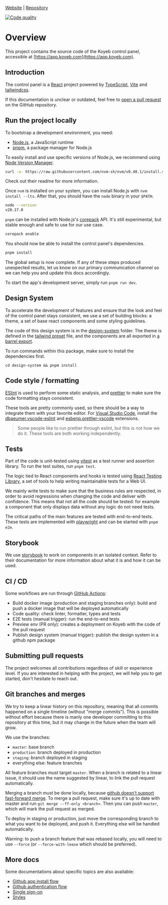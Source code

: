 [Website](https://www.koyeb.com) | [Repository](https://github.com/koyeb/control-panel)

[![Code quality](https://github.com/koyeb/control-panel/actions/workflows/code_quality.yml/badge.svg)](https://github.com/koyeb/control-panel/actions/workflows/code_quality.yml)

# Overview

This project contains the source code of the Koyeb control panel, accessible at [https://app.koyeb.com](https://app.koyeb.com).

## Introduction

The control panel is a [React](https://reactjs.org) project powered by [TypeScript](https://typescriptlang.org), [Vite](https://vitejs.dev) and [tailwindcss](https://tailwindcss.com).

If this documentation is unclear or outdated, feel free to [open a pull request](https://github.com/koyeb/control-panel/pulls) on the GitHub repository.

## Run the project locally

To bootstrap a development environment, you need:

- [Node.js](https://nodejs.org), a JavaScript runtime
- [pnpm](https://pnpm.io), a package manager for Node.js

To easily install and use specific versions of Node.js, we recommend using [Node Version Manager](https://github.com/nvm-sh/nvm).

```sh
curl -o- https://raw.githubusercontent.com/nvm-sh/nvm/v0.40.1/install.sh | bash
```

Check out their readme for more information.

Once `nvm` is installed on your system, you can install Node.js with `nvm install --lts`. After that, you should have the `node` binary in your `$PATH`.

```sh
node --version
v20.17.0
```

`pnpm` can be installed with Node.js's [corepack](https://nodejs.org/docs/latest-v20.x/api/corepack.html) API. It's still experimental, but stable enough and safe to use for our use case.

```sh
corepack enable
```

You should now be able to install the control panel's dependencies.

```sh
pnpm install
```

The global setup is now complete. If any of these steps produced unexpected results, let us know on our primary communication channel so we can help you and update this docs accordingly.

To start the app's development server, simply run `pnpm run dev`.

## Design System

To accelerate the development of features and ensure that the look and feel of the control panel stays consistent, we use a set of building blocks: a theme, a set of base react components and some styling guidelines.

The code of this design system is in the [design-system](./design-system) folder. The theme is defined in the [tailwind preset](./design-system/tailwind-preset.ts) file, and the components are all exported in [a barrel export](./design-system/src/index.ts).

To run commands within this package, make sure to install the dependencies first.

```
cd design-system && pnpm install
```

## Code style / formatting

[ESlint](https://eslint.org) is used to perform some static analysis, and [prettier](https://prettier.io) to make sure the code formatting stays consistent.

These tools are pretty commonly used, so there should be a way to integrate them with your favorite editor. For [Visual Studio Code](https://code.visualstudio.com), install the [dbaeumer.vscode-eslint](https://marketplace.visualstudio.com/items?itemName=dbaeumer.vscode-eslint) and [esbenp.prettier-vscode](https://marketplace.visualstudio.com/items?itemName=esbenp.prettier-vscode) extensions.

> Some people like to run prettier through eslint, but this is not how we do it. These tools are both working independently.

## Tests

Part of the code is unit-tested using [vitest](vitest.dev) as a test runner and assertion library. To run the test suites, run `pnpm test`.

The logic tied to React components and hooks is tested using [React Testing Library](https://testing-library.com), a set of tools to help writing maintainable tests for a Web UI.

We mainly write tests to make sure that the business rules are respected, in order to avoid regressions when changing the code and deliver with confidence. This means that not all the code should be tested: for example a component that only displays data without any logic do not need tests.

The critical paths of the main features are tested with end-to-end tests. These tests are implemented with [playwright](https://playwright.dev) and can be started with `pnpm e2e`.

## Storybook

We use [storybook](https://storybook.js.org) to work on components in an isolated context. Refer to their documentation for more information about what it is and how it can be used.

## CI / CD

Some workflows are run through [GitHub Actions](https://github.com/features/actions):

- Build docker image (production and staging branches only): build and push a docker image that will be deployed automatically
- Code quality: check linter, formatter, types and tests
- E2E tests (manual trigger): run the end-to-end tests
- Preview env (PR only): creates a deployment on Koyeb with the code of the pull request
- Publish design system (manual trigger): publish the design system in a github npm package

## Submitting pull requests

The project welcomes all contributions regardless of skill or experience level. If you are interested in helping with the project, we will help you to get started, don't hesitate to reach out.

## Git branches and merges

We try to keep a linear history on this repository, meaning that all commits happened on a single timeline (without "merge commits"). This is possible without effort because there is manly one developer committing to this repository at this time, but it may change in the future when the team will grow.

We use the branches:

- `master`: base branch
- `production`: branch deployed in production
- `staging`: branch deployed in staging
- everything else: feature branches

All feature branches must target `master`. When a branch is related to a linear issue, it should use the name suggested by linear, to link the pull request automatically.

Merging a branch must be done locally, because [github doesn't support fast-forward merge](https://stackoverflow.com/questions/60597400/how-to-do-a-fast-forward-merge-on-github). To merge a pull request, make sure it's up to date with master and run `git merge --ff-only <branch>`. Then you can push `master`, which will mark the pull request as merged.

To deploy in staging or production, just move the corresponding branch to what you want to be deployed, and push it. Everything else will be handled automatically.

Warning: to push a branch feature that was rebased locally, you will need to use `--force` (or `--force-with-lease` which should be preferred).

## More docs

Some documentations about specific topics are also available:

- [Github app install flow](./docs/github-app.md)
- [Github authentication flow](./docs/github-oauth.md)
- [Single sign-on](./docs/sso.md)
- [Styles](./styles.md)
